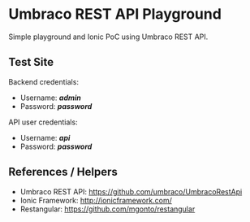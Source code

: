 # Umbraco REST API Playground #

Simple playground and Ionic PoC using Umbraco REST API.

## Test Site ##
	
Backend credentials:

  * Username: ***admin***
  * Password: ***password***

API user credentials:

  * Username: ***api***
  * Password: ***password***
  
## References / Helpers ##

  * Umbraco REST API: https://github.com/umbraco/UmbracoRestApi
  * Ionic Framework: http://ionicframework.com/
  * Restangular: https://github.com/mgonto/restangular